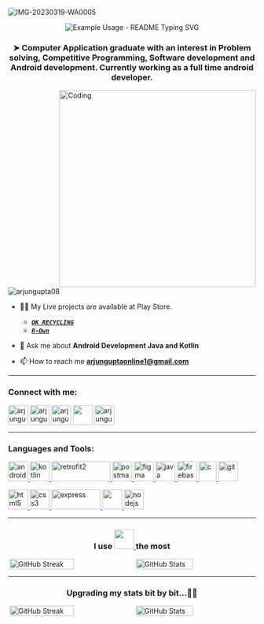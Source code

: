 
![IMG-20230319-WA0005](https://user-images.githubusercontent.com/85922120/226210199-2593c9d8-36c7-4785-af00-55b30b31d566.jpg)


<p align="center">
  <img src="https://readme-typing-svg.demolab.com/?lines=Hi👋,+I'm+Arjun+Gupta;Android+Devloper&font=Fira%20Code&center=true&width=380&height=50&duration=4000&pause=1000" alt="Example Usage - README Typing SVG">
</p>

<h3 align="center">➤ Computer Application graduate with an interest in Problem solving, Competitive Programming, Software development and Android development. Currently working as a full time android developer.</h3>
<img align="right" alt="Coding" width="400" src="https://camo.githubusercontent.com/8bf6f6d78abc81fcf9c49f10649423e73ea44bc248e83aaae8759d401c829a84/68747470733a2f2f70687973696373677572756b756c2e66696c65732e776f726470726573732e636f6d2f323031392f30322f6368617261637465722d312e676966">

<p align="left"> <img src="https://komarev.com/ghpvc/?username=arjungupta08&label=Profile%20views&color=0e75b6&style=flat" alt="arjungupta08" /> </p>

- 👨‍💻 My Live projects are available at Play Store.
   - [***` OK RECYCLING `***](https://play.google.com/store/apps/details?id=com.okjunkstore.beta)
   - [***` R-Own `***](https://play.google.com/store/apps/details?id=app.retvens.rown)

- 💬 Ask me about **Android Development Java and Kotlin**

- 📫 How to reach me **arjunguptaonline1@gmail.com** 

---
<h3 align="left">Connect with me:</h3>
<p align="left">
<a href="https://twitter.com/arjungupta0817" target="blank"><img align="center" src="https://d2j84o4abgbvdf.cloudfront.net/img/assets/apps/twitter.png" alt="arjungupta0817" height="40" width="40" /></a>
<a href="https://linkedin.com/in/arjunguptaonline" target="blank"><img align="center" src="https://upload.wikimedia.org/wikipedia/commons/thumb/c/ca/LinkedIn_logo_initials.png/640px-LinkedIn_logo_initials.png" alt="arjungupta0817" height="40" width="40" /></a>
<a href="https://instagram.com/arjunguptaonline" target="blank"><img align="center" src="https://upload.wikimedia.org/wikipedia/commons/thumb/9/95/Instagram_logo_2022.svg/1200px-Instagram_logo_2022.svg.png" alt="arjungupta0817" height="40" width="40" /></a>
<a href="https://www.youtube.com/c/arjungupta0817" target="blank"><img align="center" src="https://user-images.githubusercontent.com/85922120/226210799-0f02e1da-1534-43ad-8d58-d4df3d86042d.png" height="40" width="40" /></a>
<a href="https://www.leetcode.com/arjungupta0817" target="blank"><img align="center" src="https://leetcode.com/static/images/LeetCode_logo_rvs.png" alt="arjungupta0817" height="40" width="40" /></a>
</p>

---

<h3 align="left">Languages and Tools:</h3>
<p align="left"> <a href="https://developer.android.com" target="_blank" rel="noreferrer"> <img src="https://user-images.githubusercontent.com/85922120/226165227-f12eadf4-dff0-4bd9-ad59-118ef84e8e15.png" alt="android" width="40" height="40"/> </a>
<a href="https://kotlinlang.org" target="_blank" rel="noreferrer"> <img src="https://www.vectorlogo.zone/logos/kotlinlang/kotlinlang-icon.svg" alt="kotlin" width="40" height="40"/> </a> <a href="https://square.github.io/retrofit/" target="_blank" rel="noreferrer"> <img src="https://oatrice.files.wordpress.com/2016/01/header.png?w=640" alt="retrofit2" width="120" height="40"/> </a>
<a href="https://postman.com" target="_blank" rel="noreferrer"> <img src="https://www.vectorlogo.zone/logos/getpostman/getpostman-icon.svg" alt="postman" width="40" height="40"/> </a>
<a href="https://www.figma.com/" target="_blank" rel="noreferrer"> <img src="https://www.vectorlogo.zone/logos/figma/figma-icon.svg" alt="figma" width="40" height="40"/> </a>  
<a href="https://www.java.com" target="_blank" rel="noreferrer"> <img src="https://user-images.githubusercontent.com/85922120/226165101-214d0c1a-edba-456f-b454-2a1a418101ce.png" alt="java" width="40" height="40"/> </a> 
<a href="https://firebase.google.com/" target="_blank" rel="noreferrer"> <img src="https://www.vectorlogo.zone/logos/firebase/firebase-icon.svg" alt="firebase" width="40" height="40"/> </a>
<a href="https://www.cprogramming.com/" target="_blank" rel="noreferrer"> <img src="https://upload.wikimedia.org/wikipedia/commons/thumb/1/18/C_Programming_Language.svg/1200px-C_Programming_Language.svg.png" alt="c" width="36" height="40"/> </a> 
<a href="https://git-scm.com/" target="_blank" rel="noreferrer"> <img src="https://www.vectorlogo.zone/logos/git-scm/git-scm-icon.svg" alt="git" width="40" height="40"/> </a>

<a href="https://www.w3.org/html/" target="_blank" rel="noreferrer"> <img src="https://cdn.pixabay.com/photo/2017/08/05/11/16/logo-2582748_1280.png" alt="html5" width="40" height="40"/> </a> 
<a href="https://www.w3schools.com/css/" target="_blank" rel="noreferrer"> <img src="https://cdn-icons-png.flaticon.com/512/919/919826.png" alt="css3" width="40" height="40"/> </a> 
<a href="https://expressjs.com" target="_blank" rel="noreferrer"> <img src="https://res.cloudinary.com/practicaldev/image/fetch/s--YbV36HLj--/c_imagga_scale,f_auto,fl_progressive,h_420,q_auto,w_1000/https://dev-to-uploads.s3.amazonaws.com/i/hpg6if7btrwilqkidqbe.png" alt="express" width="100" height="40"/> </a>
<a href="https://www.mongodb.com/" alt="mongodb"> <img src="https://servicenav.coservit.com/wp-content/uploads/2022/05/18-1.jpg"  width="40" height="40"/> </a> 
<a href="https://nodejs.org" target="_blank" rel="noreferrer"> <img src="https://images.g2crowd.com/uploads/product/image/large_detail/large_detail_f0b606abb6d19089febc9faeeba5bc05/nodejs-development-services.png" alt="nodejs" width="40" height="40"/> </a> 
 </p>

 ---
<h3 align="center">I use <a href="https://kotlinlang.org" target="_blank"> <img src="https://www.vectorlogo.zone/logos/kotlinlang/kotlinlang-icon.svg"<alt="kotlin" width="40" height="40"/> </a> the most</h3>
<div style="display: flex; justify-content: center;">
    <img style="height: auto; width: 51%;" src="https://github-readme-stats.vercel.app/api/top-langs?username=arjungupta08&theme=tokyonight&show_icons=true&locale=en&layout=compact" alt="GitHub Streak">
    <img style="height: auto; width: 48%;" src="https://github-contributor-stats.vercel.app/api?username=arjungupta08&limit=5&theme=tokyonight&combine_all_yearly_contributions=true" alt="GitHub Stats">
</div>

 ---
<h3 align="center">Upgrading my stats bit by bit...👷‍♂️</h3>

<div style="display: flex; justify-content: center;">
    <img style="height: auto; width: 51%;" src="https://github-readme-streak-stats.herokuapp.com/?user=arjungupta08&theme=tokyonight" alt="GitHub Streak">
    <img style="height: auto; width: 48%;" src="https://github-readme-stats.vercel.app/api?username=arjungupta08&theme=tokyonight&show_icons=true&locale=en" alt="GitHub Stats">
</div>


<!---
ArjunGupta08/ArjunGupta08 is a ✨ special ✨ repository because its `README.md` (this file) appears on your GitHub profile.
You can click the Preview link to take a look at your changes.
--->
